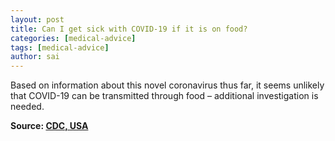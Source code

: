 ```yaml
---
layout: post
title: Can I get sick with COVID-19 if it is on food?
categories: [medical-advice]
tags: [medical-advice]
author: sai
---
```


Based on information about this novel coronavirus thus far, it seems unlikely that COVID-19 can be transmitted through food – additional investigation is needed.

**Source: [CDC, USA](https://www.cdc.gov/coronavirus/2019-ncov/faq.html)**